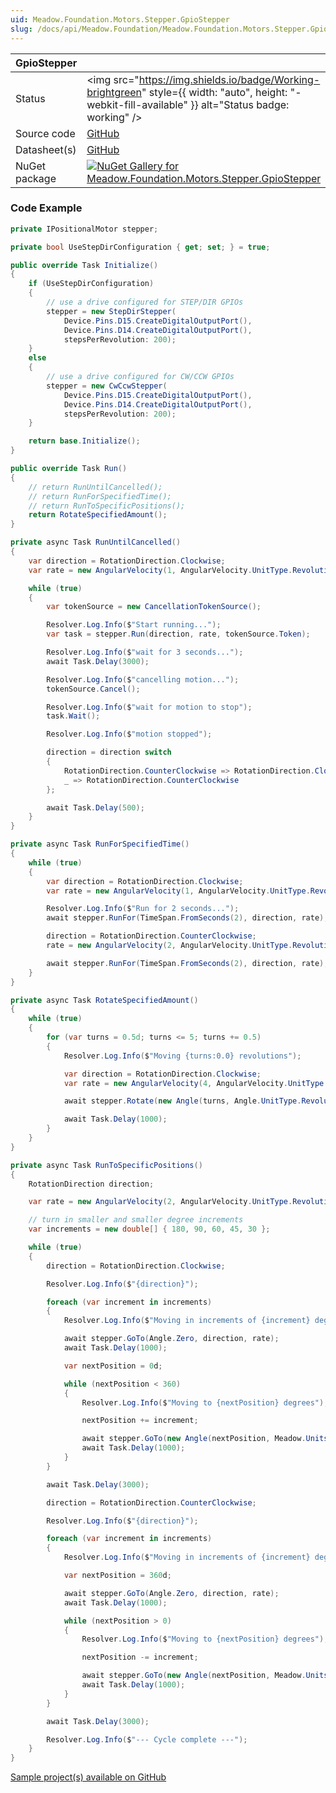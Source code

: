 ```yaml
---
uid: Meadow.Foundation.Motors.Stepper.GpioStepper
slug: /docs/api/Meadow.Foundation/Meadow.Foundation.Motors.Stepper.GpioStepper
---
```


| GpioStepper | |
|--------|--------|
| Status | <img src="https://img.shields.io/badge/Working-brightgreen" style={{ width: "auto", height: "-webkit-fill-available" }} alt="Status badge: working" /> |
| Source code | [GitHub](https://github.com/WildernessLabs/Meadow.Foundation/tree/main/Source/Meadow.Foundation.Peripherals/Motors.GpioStepper) |
| Datasheet(s) | [GitHub](https://github.com/WildernessLabs/Meadow.Foundation/tree/main/Source/Meadow.Foundation.Peripherals/Motors.GpioStepper/Datasheet) |
| NuGet package | <a href="https://www.nuget.org/packages/Meadow.Foundation.Motors.Stepper.GpioStepper/" target="_blank"><img src="https://img.shields.io/nuget/v/Meadow.Foundation.Motors.Stepper.GpioStepper.svg?label=Meadow.Foundation.Motors.Stepper.GpioStepper" alt="NuGet Gallery for Meadow.Foundation.Motors.Stepper.GpioStepper" /></a> |

### Code Example

```csharp
private IPositionalMotor stepper;

private bool UseStepDirConfiguration { get; set; } = true;

public override Task Initialize()
{
    if (UseStepDirConfiguration)
    {
        // use a drive configured for STEP/DIR GPIOs
        stepper = new StepDirStepper(
            Device.Pins.D15.CreateDigitalOutputPort(),
            Device.Pins.D14.CreateDigitalOutputPort(),
            stepsPerRevolution: 200);
    }
    else
    {
        // use a drive configured for CW/CCW GPIOs
        stepper = new CwCcwStepper(
            Device.Pins.D15.CreateDigitalOutputPort(),
            Device.Pins.D14.CreateDigitalOutputPort(),
            stepsPerRevolution: 200);
    }

    return base.Initialize();
}

public override Task Run()
{
    // return RunUntilCancelled();
    // return RunForSpecifiedTime();
    // return RunToSpecificPositions();
    return RotateSpecifiedAmount();
}

private async Task RunUntilCancelled()
{
    var direction = RotationDirection.Clockwise;
    var rate = new AngularVelocity(1, AngularVelocity.UnitType.RevolutionsPerSecond);

    while (true)
    {
        var tokenSource = new CancellationTokenSource();

        Resolver.Log.Info($"Start running...");
        var task = stepper.Run(direction, rate, tokenSource.Token);

        Resolver.Log.Info($"wait for 3 seconds...");
        await Task.Delay(3000);

        Resolver.Log.Info($"cancelling motion...");
        tokenSource.Cancel();

        Resolver.Log.Info($"wait for motion to stop");
        task.Wait();

        Resolver.Log.Info($"motion stopped");

        direction = direction switch
        {
            RotationDirection.CounterClockwise => RotationDirection.Clockwise,
            _ => RotationDirection.CounterClockwise
        };

        await Task.Delay(500);
    }
}

private async Task RunForSpecifiedTime()
{
    while (true)
    {
        var direction = RotationDirection.Clockwise;
        var rate = new AngularVelocity(1, AngularVelocity.UnitType.RevolutionsPerSecond);

        Resolver.Log.Info($"Run for 2 seconds...");
        await stepper.RunFor(TimeSpan.FromSeconds(2), direction, rate);

        direction = RotationDirection.CounterClockwise;
        rate = new AngularVelocity(2, AngularVelocity.UnitType.RevolutionsPerSecond);

        await stepper.RunFor(TimeSpan.FromSeconds(2), direction, rate);
    }
}

private async Task RotateSpecifiedAmount()
{
    while (true)
    {
        for (var turns = 0.5d; turns <= 5; turns += 0.5)
        {
            Resolver.Log.Info($"Moving {turns:0.0} revolutions");

            var direction = RotationDirection.Clockwise;
            var rate = new AngularVelocity(4, AngularVelocity.UnitType.RevolutionsPerSecond);

            await stepper.Rotate(new Angle(turns, Angle.UnitType.Revolutions), direction, rate);

            await Task.Delay(1000);
        }
    }
}

private async Task RunToSpecificPositions()
{
    RotationDirection direction;

    var rate = new AngularVelocity(2, AngularVelocity.UnitType.RevolutionsPerSecond);

    // turn in smaller and smaller degree increments
    var increments = new double[] { 180, 90, 60, 45, 30 };

    while (true)
    {
        direction = RotationDirection.Clockwise;

        Resolver.Log.Info($"{direction}");

        foreach (var increment in increments)
        {
            Resolver.Log.Info($"Moving in increments of {increment} degrees");

            await stepper.GoTo(Angle.Zero, direction, rate);
            await Task.Delay(1000);

            var nextPosition = 0d;

            while (nextPosition < 360)
            {
                Resolver.Log.Info($"Moving to {nextPosition} degrees");

                nextPosition += increment;

                await stepper.GoTo(new Angle(nextPosition, Meadow.Units.Angle.UnitType.Degrees), direction, rate);
                await Task.Delay(1000);
            }
        }

        await Task.Delay(3000);

        direction = RotationDirection.CounterClockwise;

        Resolver.Log.Info($"{direction}");

        foreach (var increment in increments)
        {
            Resolver.Log.Info($"Moving in increments of {increment} degrees");

            var nextPosition = 360d;

            await stepper.GoTo(Angle.Zero, direction, rate);
            await Task.Delay(1000);

            while (nextPosition > 0)
            {
                Resolver.Log.Info($"Moving to {nextPosition} degrees");

                nextPosition -= increment;

                await stepper.GoTo(new Angle(nextPosition, Meadow.Units.Angle.UnitType.Degrees), direction, rate);
                await Task.Delay(1000);
            }
        }

        await Task.Delay(3000);

        Resolver.Log.Info($"--- Cycle complete ---");
    }
}

```

[Sample project(s) available on GitHub](https://github.com/WildernessLabs/Meadow.Foundation/tree/main/Source/Meadow.Foundation.Peripherals/Motors.GpioStepper/Samples/GpioStepper_Sample)


